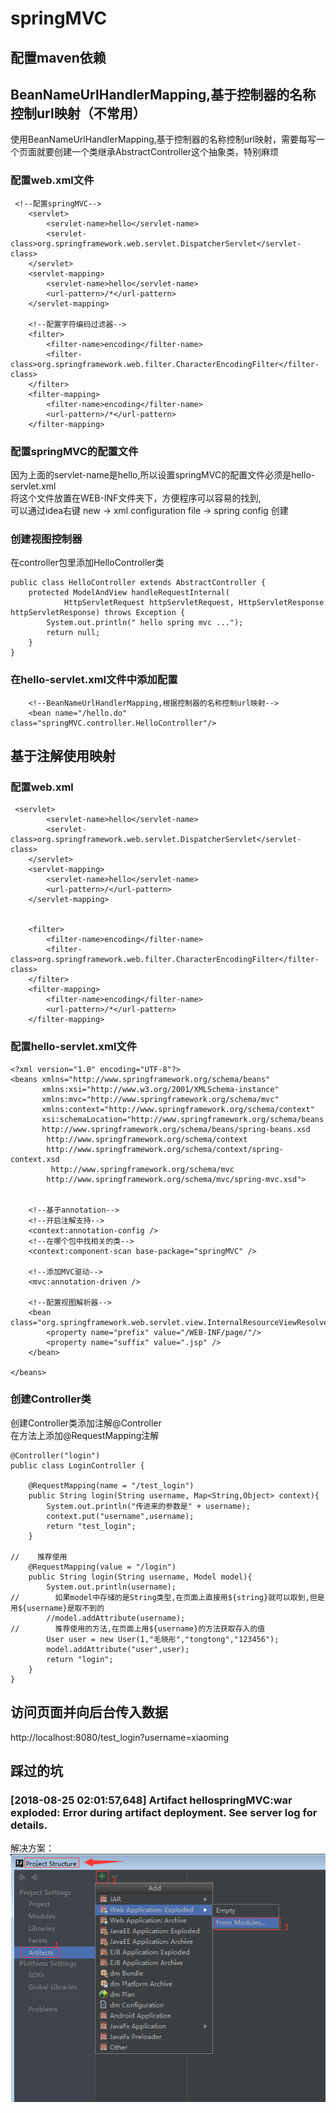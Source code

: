 # springMVC

## 配置maven依赖

## BeanNameUrlHandlerMapping,基于控制器的名称控制url映射（不常用）
使用BeanNameUrlHandlerMapping,基于控制器的名称控制url映射，需要每写一个页面就要创建一个类继承AbstractController这个抽象类，特别麻烦
### 配置web.xml文件
```angular2html
 <!--配置springMVC-->
    <servlet>
        <servlet-name>hello</servlet-name>
        <servlet-class>org.springframework.web.servlet.DispatcherServlet</servlet-class>
    </servlet>
    <servlet-mapping>
        <servlet-name>hello</servlet-name>
        <url-pattern>/*</url-pattern>
    </servlet-mapping>

    <!--配置字符编码过滤器-->
    <filter>
        <filter-name>encoding</filter-name>
        <filter-class>org.springframework.web.filter.CharacterEncodingFilter</filter-class>
    </filter>
    <filter-mapping>
        <filter-name>encoding</filter-name>
        <url-pattern>/*</url-pattern>
    </filter-mapping>
```

### 配置springMVC的配置文件
因为上面的servlet-name是hello,所以设置springMVC的配置文件必须是hello-servlet.xml  
将这个文件放置在WEB-INF文件夹下，方便程序可以容易的找到,  
可以通过idea右键 new -> xml configuration file -> spring config 创建

### 创建视图控制器
在controller包里添加HelloController类
```angular2html
public class HelloController extends AbstractController {
    protected ModelAndView handleRequestInternal(
            HttpServletRequest httpServletRequest, HttpServletResponse httpServletResponse) throws Exception {
        System.out.println(" hello spring mvc ...");
        return null;
    }
}

```
### 在hello-servlet.xml文件中添加配置
```angular2html
    <!--BeanNameUrlHandlerMapping,根据控制器的名称控制url映射-->
    <bean name="/hello.do" class="springMVC.controller.HelloController"/>
```

## 基于注解使用映射

### 配置web.xml
```angular2html
 <servlet>
        <servlet-name>hello</servlet-name>
        <servlet-class>org.springframework.web.servlet.DispatcherServlet</servlet-class>
    </servlet>
    <servlet-mapping>
        <servlet-name>hello</servlet-name>
        <url-pattern>/</url-pattern>
    </servlet-mapping>


    <filter>
        <filter-name>encoding</filter-name>
        <filter-class>org.springframework.web.filter.CharacterEncodingFilter</filter-class>
    </filter>
    <filter-mapping>
        <filter-name>encoding</filter-name>
        <url-pattern>/*</url-pattern>
    </filter-mapping>
```

### 配置hello-servlet.xml文件
```
<?xml version="1.0" encoding="UTF-8"?>
<beans xmlns="http://www.springframework.org/schema/beans"
       xmlns:xsi="http://www.w3.org/2001/XMLSchema-instance"
       xmlns:mvc="http://www.springframework.org/schema/mvc"
       xmlns:context="http://www.springframework.org/schema/context"
       xsi:schemaLocation="http://www.springframework.org/schema/beans
       http://www.springframework.org/schema/beans/spring-beans.xsd
        http://www.springframework.org/schema/context
        http://www.springframework.org/schema/context/spring-context.xsd
         http://www.springframework.org/schema/mvc
        http://www.springframework.org/schema/mvc/spring-mvc.xsd">


    <!--基于annotation-->
    <!--开启注解支持-->
    <context:annotation-config />
    <!--在哪个包中找相关的类-->
    <context:component-scan base-package="springMVC" />

    <!--添加MVC驱动-->
    <mvc:annotation-driven />

    <!--配置视图解析器-->
    <bean class="org.springframework.web.servlet.view.InternalResourceViewResolver">
        <property name="prefix" value="/WEB-INF/page/"/>
        <property name="suffix" value=".jsp" />
    </bean>

</beans>
```
### 创建Controller类
创建Controller类添加注解@Controller  
在方法上添加@RequestMapping注解
```
@Controller("login")
public class LoginController {

    @RequestMapping(name = "/test_login")
    public String login(String username, Map<String,Object> context){
        System.out.println("传进来的参数是" + username);
        context.put("username",username);
        return "test_login";
    }

//    推荐使用
    @RequestMapping(value = "/login")
    public String login(String username, Model model){
        System.out.println(username);
//        如果model中存储的是String类型,在页面上直接用${string}就可以取到,但是用${username}是取不到的
        //model.addAttribute(username);
//        推荐使用的方法,在页面上用${username}的方法获取存入的值
        User user = new User(1,"毛晓彤","tongtong","123456");
        model.addAttribute("user",user);
        return "login";
    }
}
```

## 访问页面并向后台传入数据
http://localhost:8080/test_login?username=xiaoming




## 踩过的坑

### [2018-08-25 02:01:57,648] Artifact hellospringMVC:war exploded: Error during artifact deployment. See server log for details.
解决方案：  
![war-deploy](markdown-images/war-deploy.png)

### 
